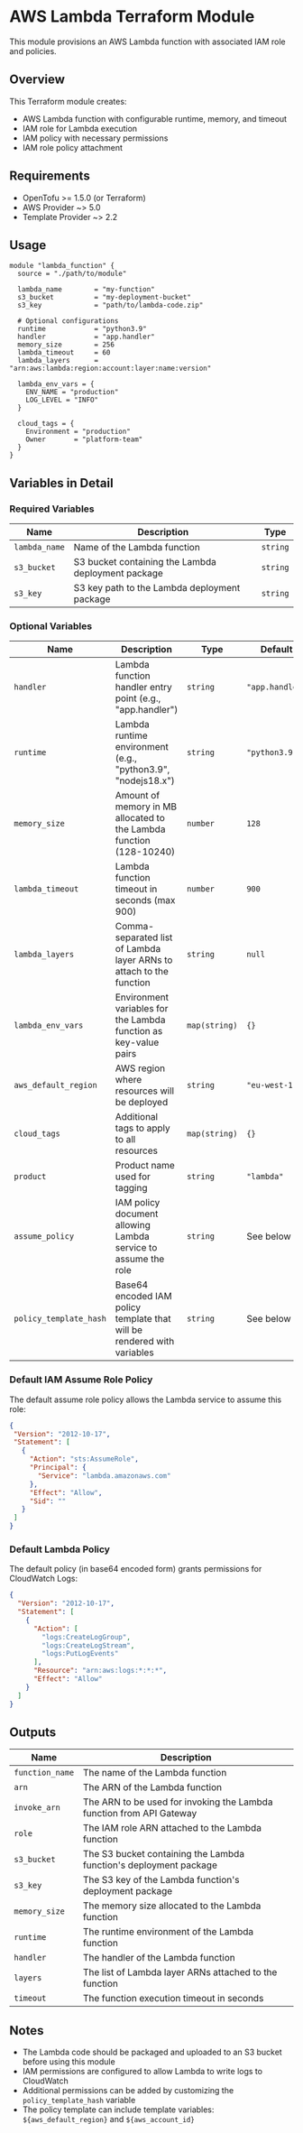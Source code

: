# AWS Lambda Terraform Module

This module provisions an AWS Lambda function with associated IAM role and policies.

## Overview

This Terraform module creates:
- AWS Lambda function with configurable runtime, memory, and timeout
- IAM role for Lambda execution
- IAM policy with necessary permissions
- IAM role policy attachment

## Requirements

- OpenTofu >= 1.5.0 (or Terraform)
- AWS Provider ~> 5.0
- Template Provider ~> 2.2

## Usage

```hcl
module "lambda_function" {
  source = "./path/to/module"
  
  lambda_name        = "my-function"
  s3_bucket          = "my-deployment-bucket"
  s3_key             = "path/to/lambda-code.zip"
  
  # Optional configurations
  runtime            = "python3.9"
  handler            = "app.handler"
  memory_size        = 256
  lambda_timeout     = 60
  lambda_layers      = "arn:aws:lambda:region:account:layer:name:version"
  
  lambda_env_vars = {
    ENV_NAME = "production"
    LOG_LEVEL = "INFO"
  }
  
  cloud_tags = {
    Environment = "production"
    Owner       = "platform-team"
  }
}
```

## Variables in Detail

### Required Variables

| Name | Description | Type |
|------|-------------|------|
| `lambda_name` | Name of the Lambda function | `string` |
| `s3_bucket` | S3 bucket containing the Lambda deployment package | `string` |
| `s3_key` | S3 key path to the Lambda deployment package | `string` |

### Optional Variables

| Name | Description | Type | Default |
|------|-------------|------|---------|
| `handler` | Lambda function handler entry point (e.g., "app.handler") | `string` | `"app.handler"` |
| `runtime` | Lambda runtime environment (e.g., "python3.9", "nodejs18.x") | `string` | `"python3.9"` |
| `memory_size` | Amount of memory in MB allocated to the Lambda function (128-10240) | `number` | `128` |
| `lambda_timeout` | Lambda function timeout in seconds (max 900) | `number` | `900` |
| `lambda_layers` | Comma-separated list of Lambda layer ARNs to attach to the function | `string` | `null` |
| `lambda_env_vars` | Environment variables for the Lambda function as key-value pairs | `map(string)` | `{}` |
| `aws_default_region` | AWS region where resources will be deployed | `string` | `"eu-west-1"` |
| `cloud_tags` | Additional tags to apply to all resources | `map(string)` | `{}` |
| `product` | Product name used for tagging | `string` | `"lambda"` |
| `assume_policy` | IAM policy document allowing Lambda service to assume the role | `string` | See below |
| `policy_template_hash` | Base64 encoded IAM policy template that will be rendered with variables | `string` | See below |

### Default IAM Assume Role Policy

The default assume role policy allows the Lambda service to assume this role:

```json
{
 "Version": "2012-10-17",
 "Statement": [
   {
     "Action": "sts:AssumeRole",
     "Principal": {
       "Service": "lambda.amazonaws.com"
     },
     "Effect": "Allow",
     "Sid": ""
   }
 ]
}
```

### Default Lambda Policy

The default policy (in base64 encoded form) grants permissions for CloudWatch Logs:

```json
{
  "Version": "2012-10-17",
  "Statement": [
    {
      "Action": [
        "logs:CreateLogGroup",
        "logs:CreateLogStream",
        "logs:PutLogEvents"
      ],
      "Resource": "arn:aws:logs:*:*:*",
      "Effect": "Allow"
    }
  ]
}
```

## Outputs

| Name | Description |
|------|-------------|
| `function_name` | The name of the Lambda function |
| `arn` | The ARN of the Lambda function |
| `invoke_arn` | The ARN to be used for invoking the Lambda function from API Gateway |
| `role` | The IAM role ARN attached to the Lambda function |
| `s3_bucket` | The S3 bucket containing the Lambda function's deployment package |
| `s3_key` | The S3 key of the Lambda function's deployment package |
| `memory_size` | The memory size allocated to the Lambda function |
| `runtime` | The runtime environment of the Lambda function |
| `handler` | The handler of the Lambda function |
| `layers` | The list of Lambda layer ARNs attached to the function |
| `timeout` | The function execution timeout in seconds |

## Notes

- The Lambda code should be packaged and uploaded to an S3 bucket before using this module
- IAM permissions are configured to allow Lambda to write logs to CloudWatch
- Additional permissions can be added by customizing the `policy_template_hash` variable
- The policy template can include template variables: `${aws_default_region}` and `${aws_account_id}`
